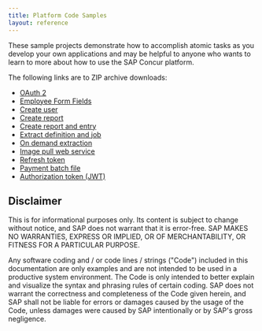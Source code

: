 ```yaml
---
title: Platform Code Samples
layout: reference
---
```


These sample projects demonstrate how to accomplish atomic tasks as you develop your own applications and may be helpful to anyone who wants to learn to more about how to use the SAP Concur platform.

The following links are to ZIP archive downloads:

* [OAuth 2](./01-oauth2.zip)
* [Employee Form Fields](./02-emp-form-fields.zip)
* [Create user](./03-create-user.zip)
* [Create report](./04-create-report.zip)
* [Create report and entry](./05-create-report-and-entry.zip)
* [Extract definition and job](./06-extract-def-and-job.zip)
* [On demand extraction](./07-on-demand-extraction.zip)
* [Image pull web service](./08-image-pull-web-service.zip)
* [Refresh token](./09-refresh-token-project.zip)
* [Payment batch file](./10-payment-batch-file-test.zip)
* [Authorization token (JWT)](./11-jwt-auth-project.zip)

## Disclaimer

This is for informational purposes only. Its content is subject to change without notice, and SAP does not warrant that it is error-free. SAP MAKES NO WARRANTIES, EXPRESS OR IMPLIED, OR OF MERCHANTABILITY, OR FITNESS FOR A PARTICULAR PURPOSE.

Any software coding and / or code lines / strings ("Code") included in this documentation are only examples and are not intended to be used in a productive system environment. The Code is only intended to better explain and visualize the syntax and phrasing rules of certain coding. SAP does not warrant the correctness and completeness of the Code given herein, and SAP shall not be liable for errors or damages caused by the usage of the Code, unless damages were caused by SAP intentionally or by SAP's gross negligence.
